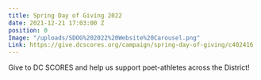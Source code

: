 ```yaml
---
title: Spring Day of Giving 2022
date: 2021-12-21 17:03:00 Z
position: 0
Image: "/uploads/SDOG%202022%20Website%20Carousel.png"
Link: https://give.dcscores.org/campaign/spring-day-of-giving/c402416
---
```


Give to DC SCORES and help us support poet-athletes across the District!